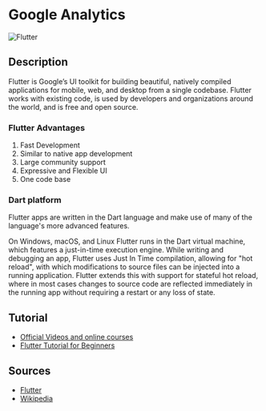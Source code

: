 # Google Analytics

![Flutter](https://flutter.dev/assets/images/shared/brand/flutter/logo/flutter-lockup.png)

## Description
Flutter is Google’s UI toolkit for building beautiful, natively compiled applications for mobile, web, and desktop from a single codebase. Flutter works with existing code, is used by developers and organizations around the world, and is free and open source.

### Flutter Advantages
1. Fast Development
2. Similar to native app development 
3. Large community support
4. Expressive and Flexible UI
5. One code base

### Dart platform
Flutter apps are written in the Dart language and make use of many of the language's more advanced features.

On Windows, macOS, and Linux Flutter runs in the Dart virtual machine, which features a just-in-time execution engine. While writing and debugging an app, Flutter uses Just In Time compilation, allowing for "hot reload", with which modifications to source files can be injected into a running application. Flutter extends this with support for stateful hot reload, where in most cases changes to source code are reflected immediately in the running app without requiring a restart or any loss of state. 

## Tutorial
- [Official Videos and online courses](https://flutter.dev/docs/resources/videos)
- [Flutter Tutorial for Beginners](https://youtube.com/playlist?list=PL4cUxeGkcC9jLYyp2Aoh6hcWuxFDX6PBJ)


## Sources
- [Flutter](https://flutter.dev/)
- [Wikipedia](https://en.wikipedia.org/wiki/Flutter_(software))
